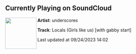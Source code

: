 ## Currently Playing on SoundCloud

[<img align="left" width="100" src="https://i1.sndcdn.com/artworks-6rUkdHLvSur3ELui-XH6ZrQ-t500x500.jpg">](https://soundcloud.com/underscores/l-glu?in=underscores/sets/wsk)

**Artist**: underscores 

**Track**: Locals (Girls like us) [with gabby start]

Last updated at 09/24/2023 14:02
